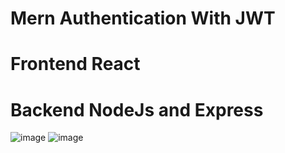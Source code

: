 # Mern Authentication With JWT
# Frontend React
# Backend NodeJs and Express
![image](https://user-images.githubusercontent.com/22867913/205510507-d6aacb87-7143-4e57-88a0-33f889b0cae7.png)
![image](https://user-images.githubusercontent.com/22867913/205510529-46de1c18-9e51-46f9-aab6-322038e6dcf5.png)
